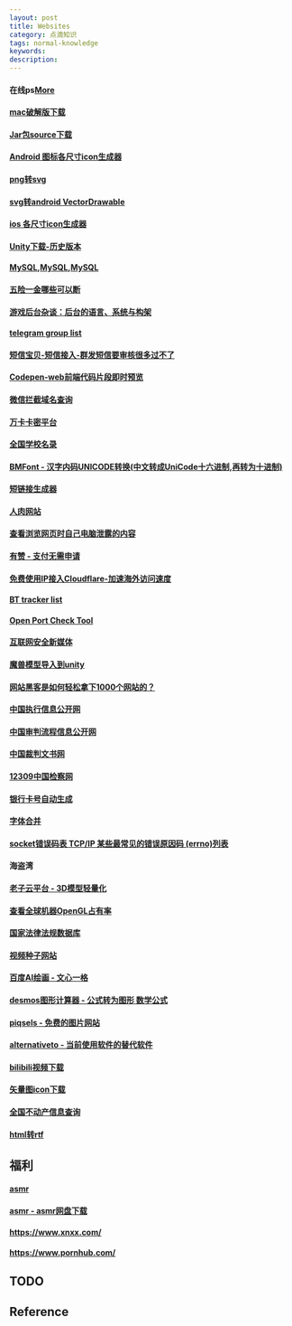 ```yaml
---
layout: post
title: Websites
category: 点滴知识
tags: normal-knowledge
keywords: 
description: 
---
```


#### 在线ps[More](https://ps.gaoding.com)
#### [mac破解版下载](macwk.com)
#### [Jar包source下载](http://www.java2s.com/)
#### [Android 图标各尺寸icon生成器](http://romannurik.github.io/AndroidAssetStudio/)
#### [png转svg](https://convertio.co/png-converter/)
#### [svg转android VectorDrawable](http://inloop.github.io/svg2android/)
#### [ios 各尺寸icon生成器](http://www.atool.org/ios_logo.php)
#### [Unity下载-历史版本](http://www.ceeger.com/Unity/Resources/2011/Unity_History_download.html)
#### [MySQL](http://ftp.jaist.ac.jp/pub/mysql/Downloads/),[MySQL](http://mirror.cogentco.com/pub/mysql/MySQL-5.0/),[MySQL](http://ftp.iij.ad.jp/pub/db/mysql/Downloads/MySQL-5.0/)
#### [五险一金哪些可以断](http://www.shenchuang.com/sznews/20141103/124107.shtml)
#### [游戏后台杂谈：后台的语言、系统与构架](http://www.cnblogs.com/laiqun/p/5740060.html)
#### [telegram group list](https://tgram.io/)
#### [短信宝贝-短信接入-群发短信要审核很多过不了](http://smsbao.com/)
#### [Codepen-web前端代码片段即时预览](https://codepen.io/colorlib/pen/aaaoVJ)
#### [微信拦截域名查询](http://www.icpbeian.com.cn/wechat.html)
#### [万卡卡密平台](https://www.10000ka.cn/)
#### [全国学校名录](https://www.ruyile.com/xuexiao/)
#### [BMFont - 汉字内码UNICODE转换(中文转成UniCode十六进制,再转为十进制)](http://tool.chinaz.com/tools/unicode.aspx)
#### [短链接生成器](https://www.bysb.net/2020.html)
#### [人肉网站](https://www.cnblogs.com/bonelee/p/9254254.html)
#### [查看浏览网页时自己电脑泄露的内容](whoer.net)
#### [有赞 - 支付无需申请](https://www.youzan.com)
#### [免费使用IP接入Cloudflare-加速海外访问速度](https://www.v-sec.org/2018/05/15/免费使用ip接入cloudflare/)
#### [BT tracker list](https://github.com/ngosang/trackerslist)
#### [Open Port Check Tool](https://canyouseeme.org/)
#### [互联网安全新媒体](https://www.freebuf.com/)
#### [魔兽模型导入到unity](http://www.manew.com/thread-25148-1-1.html)
#### [网站黑客是如何轻松拿下1000个网站的？](http://www.safebase.cn/article-258993-1.html)
#### [中国执行信息公开网](http://zxgk.court.gov.cn/)
#### [中国审判流程信息公开网](https://splcgk.court.gov.cn/gzfwww/)
#### [中国裁判文书网](https://wenshu.court.gov.cn/)
#### [12309中国检察网](https://www.12309.gov.cn/12309/ajxxgk/index.shtml)
#### [银行卡号自动生成](https://www.jlshare.top/bankCard)
#### [字体合并](https://www.fontke.com/tool/mergefonts/)
#### [socket错误码表 TCP/IP 某些最常见的错误原因码 (errno)列表](https://www.cnblogs.com/jiu0821/p/5895723.html)
#### 海盗湾
#### [老子云平台 - 3D模型轻量化](https://www.laozicloud.com/)
#### [查看全球机器OpenGL占有率](https://developer.android.com/about/dashboards)
#### [国家法律法规数据库](https://flk.npc.gov.cn/index.html)
#### [视频种子网站](https://www.btnull.org/)
#### [百度AI绘画 - 文心一格](https://yige.baidu.com/)
#### [desmos图形计算器 - 公式转为图形 数学公式](https://www.desmos.com/calculator?lang=zh-CN)
#### [piqsels - 免费的图片网站](https://www.piqsels.com/)
#### [alternativeto - 当前使用软件的替代软件](https://alternativeto.net/)
#### [bilibili视频下载](https://www.xiazaitool.com/blbl)
#### [矢量图icon下载](https://www.iconfont.cn/)
#### [全国不动产信息查询](https://bdcyc.mnr.gov.cn/)
#### [html转rtf](https://www.easeconvert.com/html-to-rtf/#byUrls)

## 福利

#### [asmr](http://3.jqasmr.com)
#### [asmr - asmr网盘下载](https://www.okfree.men)
#### <https://www.xnxx.com/>
#### <https://www.pornhub.com/>

## TODO

## Reference

